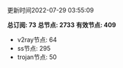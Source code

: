 更新时间2022-07-29 03:55:09

**总订阅: 73**
**总节点: 2733**
**有效节点: 409**
- v2ray节点: 64
- ss节点: 295
- trojan节点: 50
